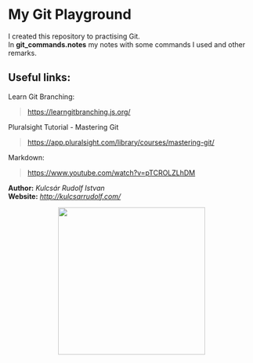# My Git Playground

I created this repository to practising Git.  
In **git_commands.notes** my notes with some commands I used and other remarks.

<!-- This is just a comment -->

## Useful links:
Learn Git Branching:  
>https://learngitbranching.js.org/  

Pluralsight Tutorial - Mastering Git  
>https://app.pluralsight.com/library/courses/mastering-git/  

Markdown:  
>https://www.youtube.com/watch?v=pTCROLZLhDM


**Author:** *Kulcsár Rudolf Istvan*  
**Website:** *http://kulcsarrudolf.com/*

<!-- Looking for a better solution -->
<p align="center">
  <img width="300" src="https://res.cloudinary.com/teepublic/image/private/s--zsyGZPE5--/t_Preview/b_rgb:191920,c_limit,f_jpg,h_630,q_90,w_630/v1506054393/production/designs/1922762_1.jpg">
</p>

<!-- Note: Preview Markdown in VS Code -> Ctrl + Shift + V-->

